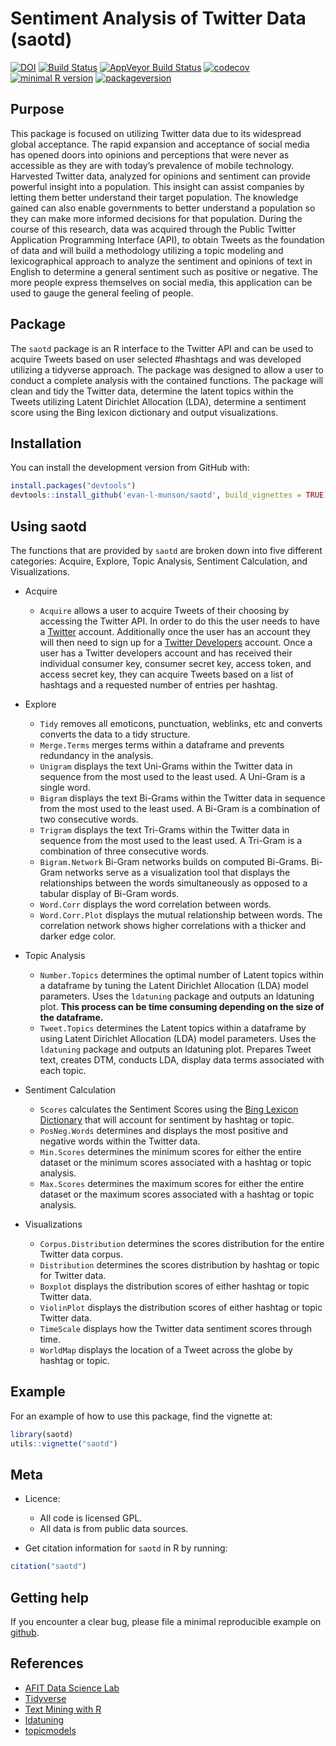 Sentiment Analysis of Twitter Data (saotd)
================

<!-- don't edit the .md file, instead edit the .Rmd -->

[![DOI](https://zenodo.org/badge/117839390.svg)](https://zenodo.org/badge/latestdoi/117839390)
[![Build
Status](https://travis-ci.org/evan-l-munson/saotd.svg?branch=master)](https://travis-ci.org/evan-l-munson/saotd)
[![AppVeyor Build
Status](https://ci.appveyor.com/api/projects/status/github/evan-l-munson/saotd?branch=master&svg=true)](https://ci.appveyor.com/project/evan-l-munson/saotd)
[![codecov](https://codecov.io/gh/evan-l-munson/saotd/branch/master/graph/badge.svg)](https://codecov.io/gh/evan-l-munson/saotd)
[![minimal R
version](https://img.shields.io/badge/R%3E%3D-3.3.0-6666ff.svg)](https://cran.r-project.org/)
[![packageversion](https://img.shields.io/badge/Package%20version-0.1.0-orange.svg?style=flat-square)](https://github.com/evan-l-munson/saotd)

## Purpose

This package is focused on utilizing Twitter data due to its widespread
global acceptance. The rapid expansion and acceptance of social media
has opened doors into opinions and perceptions that were never as
accessible as they are with today’s prevalence of mobile technology.
Harvested Twitter data, analyzed for opinions and sentiment can provide
powerful insight into a population. This insight can assist companies by
letting them better understand their target population. The knowledge
gained can also enable governments to better understand a population so
they can make more informed decisions for that population. During the
course of this research, data was acquired through the Public Twitter
Application Programming Interface (API), to obtain Tweets as the
foundation of data and will build a methodology utilizing a topic
modeling and lexicographical approach to analyze the sentiment and
opinions of text in English to determine a general sentiment such as
positive or negative. The more people express themselves on social
media, this application can be used to gauge the general feeling of
people.

## Package

The `saotd` package is an R interface to the Twitter API and can be used
to acquire Tweets based on user selected \#hashtags and was developed
utilizing a tidyverse approach. The package was designed to allow a user
to conduct a complete analysis with the contained functions. The package
will clean and tidy the Twitter data, determine the latent topics within
the Tweets utilizing Latent Dirichlet Allocation (LDA), determine a
sentiment score using the Bing lexicon dictionary and output
visualizations.

## Installation

You can install the development version from GitHub with:

``` r
install.packages("devtools")
devtools::install_github('evan-l-munson/saotd', build_vignettes = TRUE)
```

## Using saotd

The functions that are provided by `saotd` are broken down into five
different categories: Acquire, Explore, Topic Analysis, Sentiment
Calculation, and Visualizations.

  - Acquire
    
      - `Acquire` allows a user to acquire Tweets of their choosing by
        accessing the Twitter API. In order to do this the user needs to
        have a [Twitter](https://twitter.com) account. Additionally once
        the user has an account they will then need to sign up for a
        [Twitter Developers](https://dev.twitter.com/) account. Once a
        user has a Twitter developers account and has received their
        individual consumer key, consumer secret key, access token, and
        access secret key, they can acquire Tweets based on a list of
        hashtags and a requested number of entries per hashtag.

  - Explore
    
      - `Tidy` removes all emoticons, punctuation, weblinks, etc and
        converts converts the data to a tidy structure.
      - `Merge.Terms` merges terms within a dataframe and prevents
        redundancy in the analysis.
      - `Unigram` displays the text Uni-Grams within the Twitter data in
        sequence from the most used to the least used. A Uni-Gram is a
        single word.
      - `Bigram` displays the text Bi-Grams within the Twitter data in
        sequence from the most used to the least used. A Bi-Gram is a
        combination of two consecutive words.
      - `Trigram` displays the text Tri-Grams within the Twitter data in
        sequence from the most used to the least used. A Tri-Gram is a
        combination of three consecutive words.
      - `Bigram.Network` Bi-Gram networks builds on computed Bi-Grams.
        Bi-Gram networks serve as a visualization tool that displays the
        relationships between the words simultaneously as opposed to a
        tabular display of Bi-Gram words.
      - `Word.Corr` displays the word correlation between words.
      - `Word.Corr.Plot` displays the mutual relationship between words.
        The correlation network shows higher correlations with a thicker
        and darker edge color.

  - Topic Analysis
    
      - `Number.Topics` determines the optimal number of Latent topics
        within a dataframe by tuning the Latent Dirichlet Allocation
        (LDA) model parameters. Uses the `ldatuning` package and outputs
        an ldatuning plot. **This process can be time consuming
        depending on the size of the dataframe.**
      - `Tweet.Topics` determines the Latent topics within a dataframe
        by using Latent Dirichlet Allocation (LDA) model parameters.
        Uses the `ldatuning` package and outputs an ldatuning plot.
        Prepares Tweet text, creates DTM, conducts LDA, display data
        terms associated with each topic.

  - Sentiment Calculation
    
      - `Scores` calculates the Sentiment Scores using the [Bing Lexicon
        Dictionary](https://www.cs.uic.edu/~liub/FBS/sentiment-analysis.html)
        that will account for sentiment by hashtag or topic.
      - `PosNeg.Words` determines and displays the most positive and
        negative words within the Twitter data.
      - `Min.Scores` determines the minimum scores for either the entire
        dataset or the minimum scores associated with a hashtag or topic
        analysis.
      - `Max.Scores` determines the maximum scores for either the entire
        dataset or the maximum scores associated with a hashtag or topic
        analysis.

  - Visualizations
    
      - `Corpus.Distribution` determines the scores distribution for the
        entire Twitter data corpus.
      - `Distribution` determines the scores distribution by hashtag or
        topic for Twitter data.
      - `Boxplot` displays the distribution scores of either hashtag or
        topic Twitter data.
      - `ViolinPlot` displays the distribution scores of either hashtag
        or topic Twitter data.
      - `TimeScale` displays how the Twitter data sentiment scores
        through time.  
      - `WorldMap` displays the location of a Tweet across the globe by
        hashtag or topic.

## Example

For an example of how to use this package, find the vignette at:

``` r
library(saotd)
utils::vignette("saotd")
```

## Meta

  - Licence:
    
      - All code is licensed GPL.
      - All data is from public data sources.

  - Get citation information for `saotd` in R by running:

<!-- end list -->

``` r
citation("saotd")
```

## Getting help

If you encounter a clear bug, please file a minimal reproducible example
on [github](https://github.com/evan-l-munson/saotd/issues).

## References

  - [AFIT Data Science Lab](https://github.com/AFIT-R)
  - [Tidyverse](https://www.tidyverse.org/)
  - [Text Mining with
    R](https://www.tidytextmining.com/)
  - [ldatuning](https://github.com/nikita-moor/ldatuning)
  - [topicmodels](https://cran.r-project.org/web/packages/topicmodels/index.html)
